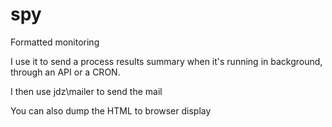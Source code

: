 # spy

Formatted monitoring

I use it to send a process results summary when it's running in background, through an API or a CRON.

I then use jdz\mailer to send the mail

You can also dump the HTML to browser display
